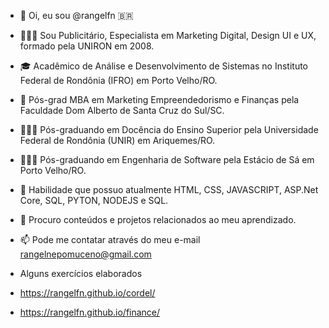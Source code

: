 - 👋 Oi, eu sou @rangelfn :brazil:
- 🧑🏽‍🎓 Sou Publicitário, Especialista em Marketing Digital, Design UI e UX, formado pela UNIRON em 2008.
- 🎓 Acadêmico de Análise e Desenvolvimento de Sistemas no Instituto Federal de Rondônia (IFRO) em Porto Velho/RO.
- 🚀 Pós-grad MBA em Marketing Empreendedorismo e Finanças pela Faculdade Dom Alberto de Santa Cruz do Sul/SC.
- 🧑🏻‍🏫 Pós-graduando em Docência do Ensino Superior pela Universidade Federal de Rondônia (UNIR) em Ariquemes/RO.
- 🧑🏻‍🏫 Pós-graduando em Engenharia de Software pela Estácio de Sá em Porto Velho/RO.
- 🌱 Habilidade que possuo atualmente HTML, CSS, JAVASCRIPT, ASP.Net Core, SQL, PYTON, NODEJS e SQL.
- 💞️ Procuro conteúdos e projetos relacionados ao meu aprendizado.
- 📫 Pode me contatar através do meu e-mail rangelnepomuceno@gmail.com
 
- Alguns exercícios elaborados
- https://rangelfn.github.io/cordel/
- https://rangelfn.github.io/finance/

<!---
rangelfn/rangelfn is a ✨ special ✨ repository because its `README.md` (this file) appears on your GitHub profile.
You can click the Preview link to take a look at your changes.
--->
